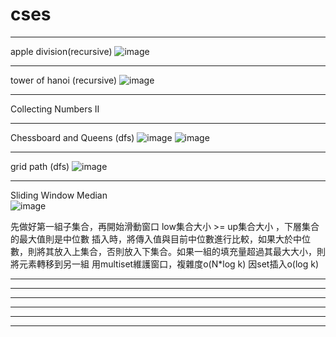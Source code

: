 **cses**
====
----

apple division(recursive)
![image](https://github.com/Stonyxi/CP/assets/126449424/9895fbc0-7ab1-4622-a7f9-5b9a685a87d5)

-------
tower of hanoi (recursive)
![image](https://github.com/Stonyxi/CP/assets/126449424/62099590-281d-425f-b1d5-0ed70a415de3)

------
Collecting Numbers II

------
Chessboard and Queens (dfs)
![image](https://github.com/Stonyxi/CP/assets/126449424/4cd9ba16-21cb-468a-b5c8-c702dc22a383)
![image](https://github.com/Stonyxi/CP/assets/126449424/75aa1ed2-f2a0-4e75-a110-510285751625)

------
grid path (dfs)
![image](https://github.com/Stonyxi/CP/assets/126449424/f781a6b7-d24f-4150-bc29-c509f07ed88f)

------
Sliding Window Median  
![image](https://github.com/Stonyxi/CP/assets/126449424/e437de59-73d5-4399-abff-1194c27e64d9)

先做好第一組子集合，再開始滑動窗口
low集合大小 >= up集合大小 ，下層集合的最大值則是中位數
插入時，將傳入值與目前中位數進行比較，如果大於中位數，則將其放入上集合，否則放入下集合。如果一組的填充量超過其最大大小，則將元素轉移到另一組
用multiset維護窗口，複雜度o(N*log k) 因set插入o(log k)

------
------
------
------
------
------
